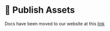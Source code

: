 # 📢 Publish Assets

Docs have been moved to our website at this [link](https://tomatophp.com/en/open-source/filament-twilio)
